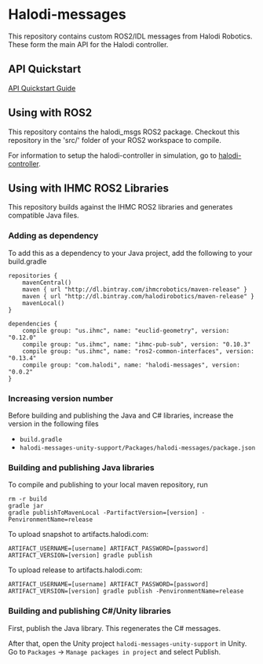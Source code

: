 # Halodi-messages

This repository contains custom ROS2/IDL messages from Halodi Robotics. These form the main API for the Halodi controller.

## API Quickstart

[API Quickstart Guide](API.md)


## Using with ROS2

This repository contains the halodi_msgs ROS2 package. Checkout this repository in the 'src/' folder of your ROS2 workspace to compile.

For information to setup the halodi-controller in simulation, go to [halodi-controller](https://github.com/Halodi/halodi-controller).


## Using with IHMC ROS2 Libraries

This repository builds against the IHMC ROS2 libraries and generates compatible Java files. 


### Adding as dependency

To add this as a dependency to your Java project, add the following to your build.gradle

```
repositories {
    mavenCentral()
    maven { url "http://dl.bintray.com/ihmcrobotics/maven-release" }
    maven { url "http://dl.bintray.com/halodirobotics/maven-release" }
    mavenLocal()
}
```

```
dependencies {
    compile group: "us.ihmc", name: "euclid-geometry", version: "0.12.0"
    compile group: "us.ihmc", name: "ihmc-pub-sub", version: "0.10.3"
    compile group: "us.ihmc", name: "ros2-common-interfaces", version: "0.13.4"
    compile group: "com.halodi", name: "halodi-messages", version: "0.0.2"
}
```


### Increasing version number

Before building and publishing the Java and C# libraries, increase the version in the following files

- `build.gradle`
- `halodi-messages-unity-support/Packages/halodi-messages/package.json`


### Building and publishing Java libraries

To compile and publishing to your local maven repository, run

```
rm -r build
gradle jar
gradle publishToMavenLocal -PartifactVersion=[version] -PenvironmentName=release
```

To upload snapshot to artifacts.halodi.com:
```
ARTIFACT_USERNAME=[username] ARTIFACT_PASSWORD=[password] ARTIFACT_VERSION=[version] gradle publish
```

To upload release to artifacts.halodi.com:
```
ARTIFACT_USERNAME=[username] ARTIFACT_PASSWORD=[password] ARTIFACT_VERSION=[version] gradle publish -PenvironmentName=release
```

### Building and publishing C#/Unity libraries

First, publish the Java library. This regenerates the C# messages.

After that, open the Unity project `halodi-messages-unity-support` in Unity. Go to `Packages` -> `Manage packages in project` and select Publish.
